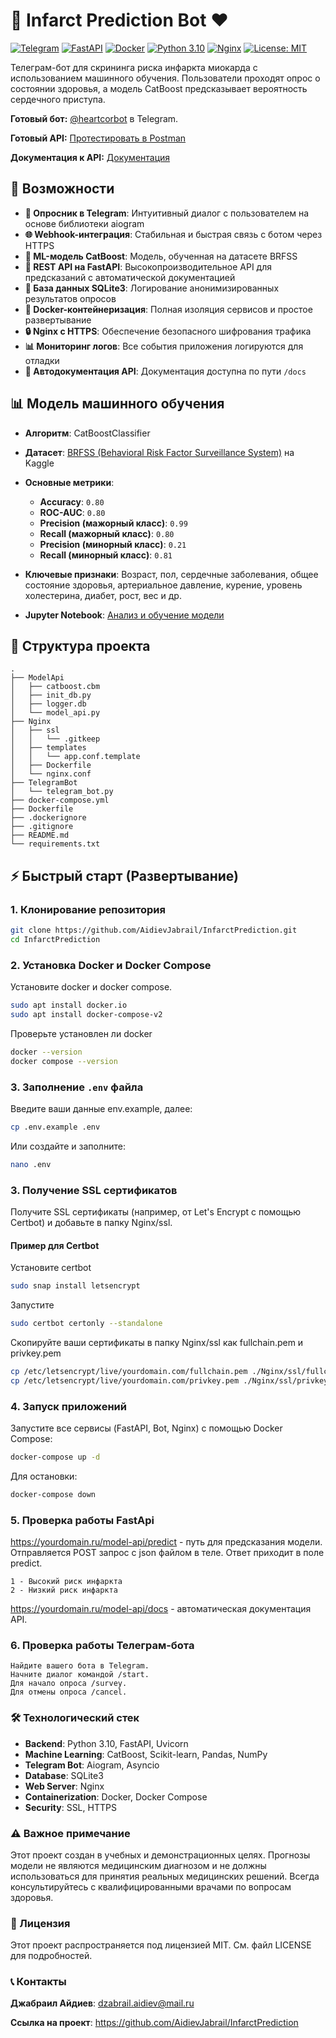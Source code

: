 # 🤖 Infarct Prediction Bot ❤️

[![Telegram](https://img.shields.io/badge/Telegram-Bot-blue?logo=telegram)](https://t.me/heartcorbot)
[![FastAPI](https://img.shields.io/badge/FastAPI-API-green?logo=fastapi)](https://makemlbehappy.ru/model-api/docs)
[![Docker](https://img.shields.io/badge/Docker-Container-blue?logo=docker)](https://www.docker.com/)
[![Python 3.10](https://img.shields.io/badge/Python-3.10-yellow?logo=python)](https://www.python.org/)
[![Nginx](https://img.shields.io/badge/Nginx-Reverse%20Proxy-green?logo=nginx)](https://nginx.org/)
[![License: MIT](https://img.shields.io/badge/License-MIT-yellow.svg)](https://opensource.org/licenses/MIT)

Телеграм-бот для скрининга риска инфаркта миокарда с использованием машинного обучения. Пользователи проходят опрос о состоянии здоровья, а модель CatBoost предсказывает вероятность сердечного приступа.

**Готовый бот:** [@heartcorbot](https://t.me/heartcorbot) в Telegram.

**Готовый API:** [Протестировать в Postman](https://www.postman.com/aidievjabrail-1402364/workspace/github/request/47712792-7c843c1e-6840-4b8b-ba32-cc807dbdcbb8?action=share&source=copy-link&creator=47712792)

**Документация к API:** [Документация](https://makemlbehappy.ru/model-api/docs)

## 🚀 Возможности

* **🤖 Опросник в Telegram**: Интуитивный диалог с пользователем на основе библиотеки aiogram
* **🌐 Webhook-интеграция**: Стабильная и быстрая связь с ботом через HTTPS
* **🧠 ML-модель CatBoost**: Mодель, обученная на датасете BRFSS
* **🚀 REST API на FastAPI**: Высокопроизводительное API для предсказаний с автоматической документацией
* **💾 База данных SQLite3**: Логирование анонимизированных результатов опросов
* **🐳 Docker-контейнеризация**: Полная изоляция сервисов и простое развертывание
* **🔒 Nginx с HTTPS**: Обеспечение безопасного шифрования трафика
* **📊 Мониторинг логов**: Все события приложения логируются для отладки
* **📝 Автодокументация API**: Документация доступна по пути `/docs`

## 📊 Модель машинного обучения

* **Алгоритм**: CatBoostClassifier
* **Датасет**: [BRFSS (Behavioral Risk Factor Surveillance System)](https://www.kaggle.com/datasets/cdc/behavioral-risk-factor-surveillance-system) на Kaggle
* **Основные метрики**:
  * **Accuracy**: `0.80`
  * **ROC-AUC**: `0.80`
  * **Precision (мажорный класс)**: `0.99`
  * **Recall (мажорный класс)**: `0.80`
  * **Precision (минорный класс)**: `0.21`
  * **Recall (минорный класс)**: `0.81`

* **Ключевые признаки**: Возраст, пол, сердечные заболевания, общее состояние здоровья, артериальное давление, курение, уровень холестерина, диабет, рост, вес и др.

* **Jupyter Notebook**: [Анализ и обучение модели](https://www.kaggle.com/code/jabr1one/ml-rus)

## 📁 Структура проекта

```text
.
├── ModelApi
│   ├── catboost.cbm
│   ├── init_db.py
│   ├── logger.db
│   └── model_api.py
├── Nginx
│   ├── ssl
│   │   └── .gitkeep
│   ├── templates
│   │   └── app.conf.template
│   ├── Dockerfile
│   └── nginx.conf
├── TelegramBot
│   └── telegram_bot.py
├── docker-compose.yml
├── Dockerfile
├── .dockerignore
├── .gitignore
├── README.md
└── requirements.txt
```

## ⚡ Быстрый старт (Развертывание)

### 1. Клонирование репозитория

```bash
git clone https://github.com/AidievJabrail/InfarctPrediction.git
cd InfarctPrediction
```

### 2. Установка Docker и Docker Compose

Установите docker и docker compose.

```bash
sudo apt install docker.io
sudo apt install docker-compose-v2
```

Проверьте установлен ли docker

```bash
docker --version
docker compose --version
```

### 3. Заполнение `.env` файла

Введите ваши данные env.example, далее:

```bash
cp .env.example .env
```

Или создайте и заполните:

```bash
nano .env
```

### 3. Получение SSL сертификатов

Получите SSL сертификаты (например, от Let's Encrypt с помощью Certbot) и добавьте в папку Nginx/ssl.

#### Пример для Certbot

Установите certbot

```bash
sudo snap install letsencrypt
```

Запустите

```bash
sudo certbot certonly --standalone
```

Скопируйте ваши сертификаты в папку Nginx/ssl как fullchain.pem и privkey.pem

```bash
cp /etc/letsencrypt/live/yourdomain.com/fullchain.pem ./Nginx/ssl/fullchain.pem
cp /etc/letsencrypt/live/yourdomain.com/privkey.pem ./Nginx/ssl/privkey.pem
```

### 4. Запуск приложений

Запустите все сервисы (FastAPI, Bot, Nginx) с помощью Docker Compose:

```bash
docker-compose up -d
```

Для остановки:

```bash
docker-compose down
```

### 5. Проверка работы FastApi

<https://yourdomain.ru/model-api/predict> - путь для предсказания модели. Отправляется POST запрос с json файлом в теле. Ответ приходит в поле predict.

```text
1 - Высокий риск инфаркта
2 - Низкий риск инфаркта
```

<https://yourdomain.ru/model-api/docs> - автоматическая документация API.

### 6. Проверка работы Телеграм-бота

```text
Найдите вашего бота в Telegram.
Начните диалог командой /start.
Для начало опроса /survey.
Для отмены опроса /cancel.
```

### 🛠 Технологический стек

* **Backend**: Python 3.10, FastAPI, Uvicorn
* **Machine Learning**: CatBoost, Scikit-learn, Pandas, NumPy
* **Telegram Bot**: Aiogram, Asyncio
* **Database**: SQLite3
* **Web Server**: Nginx
* **Containerization**: Docker, Docker Compose
* **Security**: SSL, HTTPS

### ⚠️ Важное примечание

Этот проект создан в учебных и демонстрационных целях. Прогнозы модели не являются медицинским диагнозом и не должны использоваться для принятия реальных медицинских решений. Всегда консультируйтесь с квалифицированными врачами по вопросам здоровья.

### 📄 Лицензия

Этот проект распространяется под лицензией MIT. См. файл LICENSE для подробностей.

### 📞 Контакты

**Джабраил Айдиев**: <dzabrail.aidiev@mail.ru>

**Ссылка на проект**: <https://github.com/AidievJabrail/InfarctPrediction>